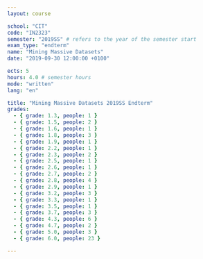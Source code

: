 ```yaml
---
layout: course

school: "CIT"
code: "IN2323"
semester: "2019SS" # refers to the year of the semester start
exam_type: "endterm"
name: "Mining Massive Datasets"
date: "2019-09-30 12:00:00 +0100"

ects: 5
hours: 4.0 # semester hours
mode: "written"
lang: "en"

title: "Mining Massive Datasets 2019SS Endterm"
grades:
  - { grade: 1.3, people: 1 }
  - { grade: 1.5, people: 2 }
  - { grade: 1.6, people: 1 }
  - { grade: 1.8, people: 3 }
  - { grade: 1.9, people: 1 }
  - { grade: 2.2, people: 1 }
  - { grade: 2.3, people: 2 }
  - { grade: 2.5, people: 1 }
  - { grade: 2.6, people: 1 }
  - { grade: 2.7, people: 2 }
  - { grade: 2.8, people: 4 }
  - { grade: 2.9, people: 1 }
  - { grade: 3.2, people: 3 }
  - { grade: 3.3, people: 1 }
  - { grade: 3.5, people: 1 }
  - { grade: 3.7, people: 3 }
  - { grade: 4.3, people: 6 }
  - { grade: 4.7, people: 2 }
  - { grade: 5.0, people: 3 }
  - { grade: 6.0, people: 23 }

---
```



